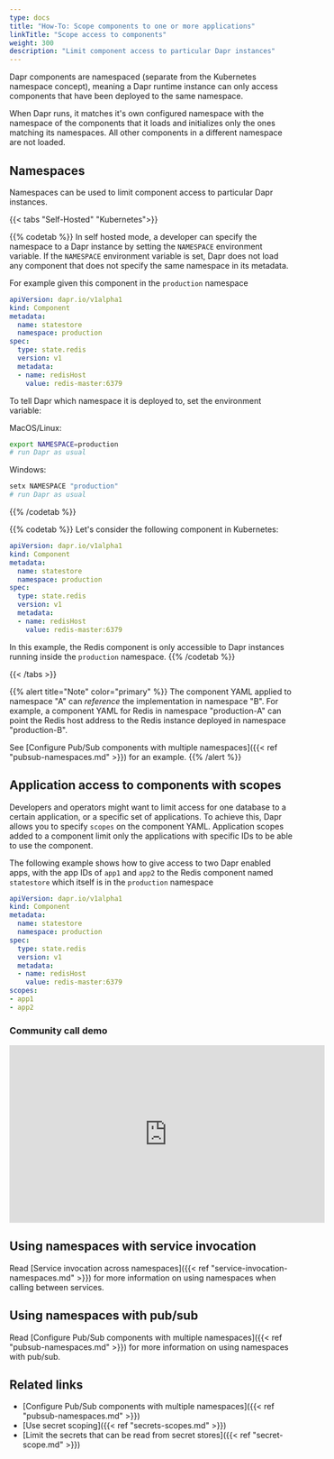 ```yaml
---
type: docs
title: "How-To: Scope components to one or more applications"
linkTitle: "Scope access to components"
weight: 300
description: "Limit component access to particular Dapr instances"
---
```


Dapr components are namespaced (separate from the Kubernetes namespace concept), meaning a Dapr runtime instance can only access components that have been deployed to the same namespace.

When Dapr runs, it matches it's own configured namespace with the namespace of the components that it loads and initializes only the ones matching its namespaces. All other components in a different namespace are not loaded.

## Namespaces
Namespaces can be used to limit component access to particular Dapr instances.

{{< tabs "Self-Hosted" "Kubernetes">}}

{{% codetab %}}
In self hosted mode, a developer can specify the namespace to a Dapr instance by setting the `NAMESPACE` environment variable.
If the `NAMESPACE` environment variable is set, Dapr does not load any component that does not specify the same namespace in its metadata.

For example given this component in the `production` namespace
```yaml
apiVersion: dapr.io/v1alpha1
kind: Component
metadata:
  name: statestore
  namespace: production
spec:
  type: state.redis
  version: v1
  metadata:
  - name: redisHost
    value: redis-master:6379
```

To tell Dapr which namespace it is deployed to, set the environment variable:

MacOS/Linux:

```bash
export NAMESPACE=production
# run Dapr as usual
```
Windows:

```powershell
setx NAMESPACE "production"
# run Dapr as usual
```
{{% /codetab %}}

{{% codetab %}}
Let's consider the following component in Kubernetes:

```yaml
apiVersion: dapr.io/v1alpha1
kind: Component
metadata:
  name: statestore
  namespace: production
spec:
  type: state.redis
  version: v1
  metadata:
  - name: redisHost
    value: redis-master:6379
```

In this example, the Redis component is only accessible to Dapr instances running inside the `production` namespace.
{{% /codetab %}}

{{< /tabs >}}

{{% alert title="Note" color="primary" %}}
The component YAML applied to namespace "A" can *reference* the implementation in namespace "B". For example, a component YAML for Redis in namespace "production-A" can point the Redis host address to the Redis instance deployed in namespace "production-B". 

See [Configure Pub/Sub components with multiple namespaces]({{< ref "pubsub-namespaces.md" >}}) for an example.
{{% /alert %}}

## Application access to components with scopes
Developers and operators might want to limit access for one database to a certain application, or a specific set of applications.
To achieve this, Dapr allows you to specify `scopes` on the component YAML. Application scopes added to a component limit only the applications with specific IDs to be able to use the component.

The following example shows how to give access to two Dapr enabled apps, with the app IDs of `app1` and `app2` to the Redis component named `statestore` which itself is in the `production` namespace

```yaml
apiVersion: dapr.io/v1alpha1
kind: Component
metadata:
  name: statestore
  namespace: production
spec:
  type: state.redis
  version: v1
  metadata:
  - name: redisHost
    value: redis-master:6379
scopes:
- app1
- app2
```
### Community call demo

<div class="embed-responsive embed-responsive-16by9">
<iframe width="560" height="315" src="https://www.youtube.com/embed/8W-iBDNvCUM?start=1763" frameborder="0" allow="accelerometer; autoplay; clipboard-write; encrypted-media; gyroscope; picture-in-picture" allowfullscreen></iframe>
</div>

## Using namespaces with service invocation
Read [Service invocation across namespaces]({{< ref "service-invocation-namespaces.md" >}}) for more information on using namespaces when calling between services.

## Using namespaces with pub/sub
Read [Configure Pub/Sub components with multiple namespaces]({{< ref "pubsub-namespaces.md" >}}) for more information on using namespaces with pub/sub.

## Related links

- [Configure Pub/Sub components with multiple namespaces]({{< ref "pubsub-namespaces.md" >}})
- [Use secret scoping]({{< ref "secrets-scopes.md" >}})
- [Limit the secrets that can be read from secret stores]({{< ref "secret-scope.md" >}})
